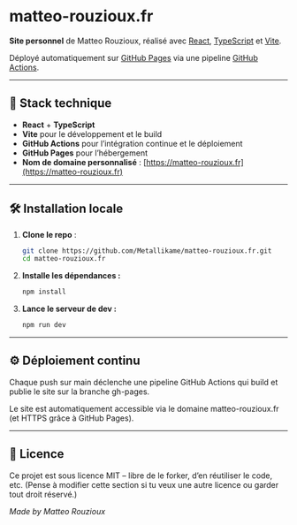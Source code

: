 # matteo-rouzioux.fr

**Site personnel** de Matteo Rouzioux, réalisé avec [React](https://react.dev/), [TypeScript](https://www.typescriptlang.org/) et [Vite](https://vitejs.dev/).

Déployé automatiquement sur [GitHub Pages](https://pages.github.com/) via une pipeline [GitHub Actions](https://github.com/features/actions).

---

## 🚀 Stack technique

- **React** + **TypeScript**
- **Vite** pour le développement et le build
- **GitHub Actions** pour l’intégration continue et le déploiement
- **GitHub Pages** pour l’hébergement
- **Nom de domaine personnalisé** : [https://matteo-rouzioux.fr](https://matteo-rouzioux.fr)

---

## 🛠️ Installation locale

1. **Clone le repo** :
   ```bash
   git clone https://github.com/Metallikame/matteo-rouzioux.fr.git
   cd matteo-rouzioux.fr
2. **Installe les dépendances :**
   ```bash
   npm install
3. **Lance le serveur de dev :**
   ```bash
   npm run dev

---

## ⚙️ Déploiement continu
Chaque push sur main déclenche une pipeline GitHub Actions qui build et publie le site sur la branche gh-pages.

Le site est automatiquement accessible via le domaine matteo-rouzioux.fr (et HTTPS grâce à GitHub Pages).

---

## 📄 Licence
Ce projet est sous licence MIT – libre de le forker, d’en réutiliser le code, etc.
(Pense à modifier cette section si tu veux une autre licence ou garder tout droit réservé.)

*Made by Matteo Rouzioux*
